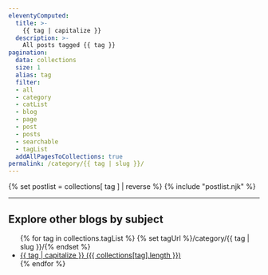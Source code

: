 ```yaml
---
eleventyComputed:
  title: >-
    {{ tag | capitalize }}
  description: >-
    All posts tagged {{ tag }}
pagination:
  data: collections
  size: 1
  alias: tag
  filter:
  - all
  - category
  - catList
  - blog
  - page
  - post
  - posts
  - searchable
  - tagList
  addAllPagesToCollections: true
permalink: /category/{{ tag | slug }}/
---
```


{% set postlist = collections[ tag ] | reverse %}
{% include "postlist.njk" %}

<hr class="major" />
<h2 class="text-center">Explore other blogs by subject</h2>
<ul class="tag-list">
{% for tag in collections.tagList %}
{% set tagUrl %}/category/{{ tag | slug }}/{% endset %}
<li><a href="{{ tagUrl }}" class="tag">{{ tag | capitalize }} ({{ collections[tag].length }})</a></li>
{% endfor %}
</ul>
